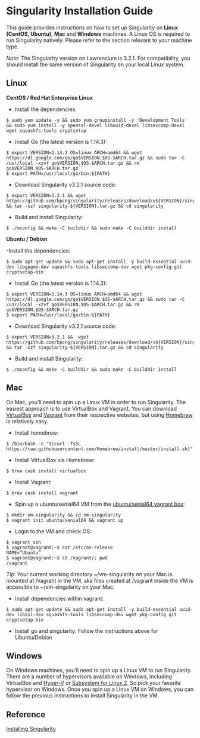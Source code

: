 # Singularity Installation Guide

This guide provides instructions on how to set up Singularity on **Linux (CentOS, Ubuntu)**, **Mac** and **Windows** machines. A Linux OS is required to run Singularity natively. Please refer to the section relevant to your machine type.

*Note*: The Singularity version on Lawrencium is 3.2.1. For compatibility, you should install the same version of Singularity on your local Linux system.

## Linux 
**CentOS / Red Hat Enterprise Linux**

- Install the dependencies:
```
$ sudo yum update -y && sudo yum groupinstall -y 'Development Tools' && sudo yum install -y openssl-devel libuuid-devel libseccomp-devel wget squashfs-tools cryptsetup
```

- Install Go (the latest version is 1.14.3):
```
$ export VERSION=1.14.3 OS=linux ARCH=amd64 && wget https://dl.google.com/go/go$VERSION.$OS-$ARCH.tar.gz && sudo tar -C /usr/local -xzvf go$VERSION.$OS-$ARCH.tar.gz && rm go$VERSION.$OS-$ARCH.tar.gz```
$ export PATH=/usr/local/go/bin:${PATH}
```

- Download Singularity v3.2.1 source code:
```
$ export VERSION=3.2.1 && wget https://github.com/hpcng/singularity/releases/download/v${VERSION}/singularity-${VERSION}.tar.gz && tar -xzf singularity-${VERSION}.tar.gz && cd singularity
```

- Build and install Singularity: 
```
$ ./mconfig && make -C builddir && sudo make -C builddir install
```

**Ubuntu / Debian**

-Install the dependencies:
```
$ sudo apt-get update && sudo apt-get install -y build-essential uuid-dev libgpgme-dev squashfs-tools libseccomp-dev wget pkg-config git cryptsetup-bin
```

- Install Go (the latest version is 1.14.3):
```
$ export VERSION=1.14.3 OS=linux ARCH=amd64 && wget https://dl.google.com/go/go$VERSION.$OS-$ARCH.tar.gz && sudo tar -C /usr/local -xzvf go$VERSION.$OS-$ARCH.tar.gz && rm go$VERSION.$OS-$ARCH.tar.gz
$ export PATH=/usr/local/go/bin:${PATH}
```

- Download Singularity v3.2.1 source code:
```
$ export VERSION=3.2.1 &&  wget https://github.com/hpcng/singularity/releases/download/v${VERSION}/singularity-${VERSION}.tar.gz && tar -xzf singularity-${VERSION}.tar.gz && cd singularity
```

- Build and install Singularity:
```
$ ./mconfig && make -C builddir && sudo make -C builddir install
```

## Mac
On Mac, you’ll need to spin up a Linux VM in order to run Singularity. The easiest approach is to use VirtualBox and Vagrant. You can download [VirtualBox](https://www.virtualbox.org/) and [Vagrant](https://www.vagrantup.com/) from their respective websites, but using [Homebrew](https://brew.sh/) is relatively easy. 

- Install homebrew:
```
$ /bin/bash -c "$(curl -fsSL https://raw.githubusercontent.com/Homebrew/install/master/install.sh)"
```

- Install VirtualBox via Homebrew:
```
$ brew cask install virtualbox
```

- Install Vagrant:
```
$ brew cask install vagrant
```

- Spin up a ubuntu/xenial64 VM from the [ubuntu/xenial64 vagrant box](https://app.vagrantup.com/ubuntu/boxes/xenial64):
```
$ mkdir vm-singularity && cd vm-singularity
$ vagrant init ubuntu/xenial64 && vagrant up
```

- Login to the VM and check OS:
```
$ vagrant ssh
$ vagrant@vagrant:~$ cat /etc/os-release
NAME=”Ubuntu” 
$ vagrant@vagrant:~$ cd /vagrant/; pwd
/vagrant 
```
 
*Tip*: Your current working directory  ~/vm-singularity on your Mac is mounted at /vagrant in the VM, aka files created at /vagrant inside the VM is accessible to ~/vm-singularity on your Mac.

- Install dependencies within vagrant:
```
$ sudo apt-get update && sudo apt-get install -y build-essential uuid-dev libssl-dev squashfs-tools libseccomp-dev wget pkg-config git cryptsetup-bin 
```

- Install go and singularity:
Follow the instructions above for Ubuntu/Debian

## Windows
On Windows machines, you’ll need to spin up a Linux VM to run Singularity. There are a number of hypervisors available on Windows, including VirtualBox and [Hyper-V](https://en.wikipedia.org/wiki/Hyper-V) or [Subsystem for Linux 2](https://en.wikipedia.org/wiki/Windows_Subsystem_for_Linux).  So pick your favorite hypervisor on Windows. Once you spin up a Linux VM on Windows, you can follow the previous instructions to install Singularity in the VM. 

## Reference
[Installing Singularity](https://sylabs.io/guides/3.2/user-guide/installation.html)

